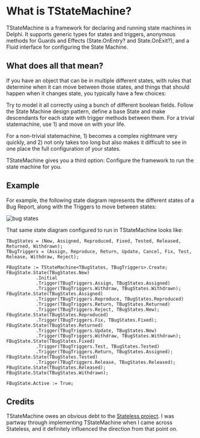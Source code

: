 What is TStateMachine?
======================
TStateMachine is a framework for declaring and running state machines in Delphi. It supports generic types for states and triggers, anonymous methods for Guards and Effects (State.OnEntry? and State.OnExit?), and a Fluid interface for configuring the State Machine.

What does all that mean?
------------------------
If you have an object that can be in multiple different states, with rules that determine when it can move between those states, and things that should happen when it changes state, you typically have a few choices:

Try to model it all correctly using a bunch of different boolean fields.
Follow the State Machine design pattern, define a base State and make descendants for each state with trigger methods between them.
For a trivial statemachine, use 1) and move on with your life.

For a non-trivial statemachine, 1) becomes a complex nightmare very quickly, and 2) not only takes too long but also makes it difficult to see in one place the full configuration of your states.

TStateMachine gives you a third option: Configure the framework to run the state machine for you.

Example
-------
For example, the following state diagram represents the different states of a Bug Report, along with the Triggers to move between states:

![bug states](http://www.malcolmgroves.com/images/googlecode/bugstates.png)

That same state diagram configured to run in TStateMachine looks like:

    TBugStates = (New, Assigned, Reproduced, Fixed, Tested, Released, Returned, Withdrawn);
    TBugTriggers = (Assign, Reproduce, Return, Update, Cancel, Fix, Test, Release, Withdraw, Reject);
 
    FBugState := TStateMachine<TBugStates, TBugTriggers>.Create;
    FBugState.State(TBugStates.New)
               .Initial
               .Trigger(TBugTriggers.Assign, TBugStates.Assigned)
               .Trigger(TBugTriggers.Withdraw, TBugStates.Withdrawn);
    FBugState.State(TBugStates.Assigned)
               .Trigger(TBugTriggers.Reproduce, TBugStates.Reproduced)
               .Trigger(TBugTriggers.Return, TBugStates.Returned)
               .Trigger(TBugTriggers.Reject, TBugStates.New);
    FBugState.State(TBugStates.Reproduced)
               .Trigger(TBugTriggers.Fix, TBugStates.Fixed);
    FBugState.State(TBugStates.Returned)
               .Trigger(TBugTriggers.Update, TBugStates.New)
               .Trigger(TBugTriggers.Withdraw, TBugStates.Withdrawn);
    FBugState.State(TBugStates.Fixed)
               .Trigger(TBugTriggers.Test, TBugStates.Tested)
               .Trigger(TBugTriggers.Return, TBugStates.Assigned);
    FBugState.State(TBugStates.Tested)
               .Trigger(TBugTriggers.Release, TBugStates.Released);
    FBugState.State(TBugStates.Released);
    FBugState.State(TBugStates.Withdrawn);
   
    FBugState.Active := True;

Credits
-------
TStateMachine owes an obvious debt to the [Stateless project](http://code.google.com/p/stateless/). I was partway through implementing TStateMachine when I came across Stateless, and it definitely influenced the direction from that point on.